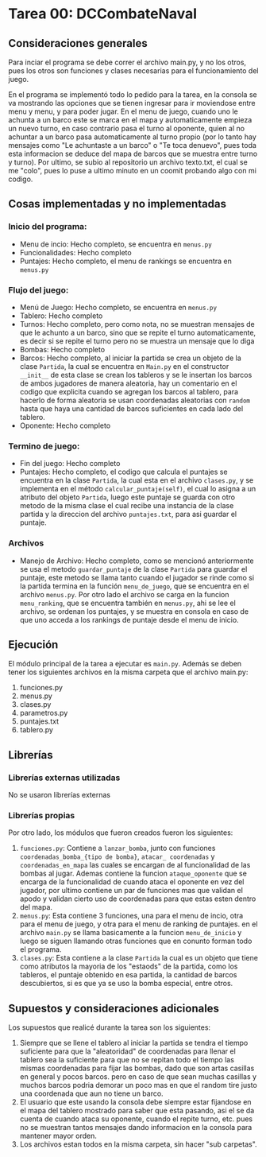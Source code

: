 # Tarea 00: DCCombateNaval


## Consideraciones generales
Para inciar el programa se debe correr el archivo main.py, y no los otros, pues los otros son funciones y clases necesarias para el funcionamiento del juego.

En el programa se implementó todo lo pedido para la tarea, en la consola se va mostrando las opciones que se tienen ingresar para ir moviendose entre menu y menu, y para poder jugar. En el menu de juego, cuando uno le achunta a un barco este se marca en el mapa y automaticamente empieza un nuevo turno, en caso contrario pasa el turno al oponente, quien al no achuntar a un barco pasa automaticamente al turno propio (por lo tanto hay mensajes como "Le achuntaste a un barco" o "Te toca denuevo", pues toda esta informacion se deduce del mapa de barcos que se muestra entre turno y turno). Por ultimo, se subio al repositorio un archivo texto.txt, el cual se me "colo", pues lo puse a ultimo minuto en un coomit probando algo con mi codigo.

## Cosas implementadas y no implementadas
### Inicio del programa:
* Menu de incio: Hecho completo, se encuentra en ``menus.py``
* Funcionalidades: Hecho completo
* Puntajes: Hecho completo, el menu de rankings se encuentra en ``menus.py``
### Flujo del juego:
* Menú de Juego: Hecho completo, se encuentra en ``menus.py``
* Tablero: Hecho completo
* Turnos: Hecho completo, pero como nota, no se muestran mensajes de que le achunto a un barco, sino que se repite el turno automaticamente, es decir si se repite el turno pero no se muestra un mensaje que lo diga
* Bombas: Hecho completo
* Barcos: Hecho completo, al iniciar la partida se crea un objeto de la clase `Partida`, la cual se encuentra en ``Main.py`` en el constructor ``__init__`` de esta clase se crean los tableros y se le insertan los barcos de ambos jugadores de manera aleatoria, hay un comentario en el codigo que explicita cuando se agregan los barcos al tablero, para hacerlo de forma aleatoria se usan coordenadas aleatorias con ``random`` hasta que haya una cantidad de barcos suficientes en cada lado del tablero.
* Oponente: Hecho completo

### Termino de juego:
* Fin del juego: Hecho completo
* Puntajes: Hecho completo, el codigo que calcula el puntajes se encuentra en la clase ``Partida``, la cual esta en el archivo ``clases.py``, y se implementa en el método ``calcular_puntaje(self)``, el cual lo asigna a un atributo del objeto ``Partida``, luego este puntaje se guarda con otro metodo de la misma clase el cual recibe una instancia de la clase partida y la direccion del archivo ``puntajes.txt``, para asi guardar el puntaje.

### Archivos
* Manejo de Archivo: Hecho completo, como se mencionó anteriormente se usa el metodo ``guardar_puntaje`` de la clase ``Partida`` para guardar el puntaje, este metodo se llama tanto cuando el jugador se rinde como si la partida termina en la función ``menu_de_juego``, que se encuentra en el archivo ``menus.py``.
Por otro lado el archivo se carga en la funcion ``menu_ranking``, que se encuentra también en ``menus.py``, ahi se lee el archivo, se ordenan los puntajes, y se muestra en consola en caso de que uno acceda a los rankings de puntaje desde el menu de inicio.


## Ejecución
El módulo principal de la tarea a ejecutar es  ```main.py```. Además se deben tener los siguientes archivos en la misma carpeta que el archivo main.py:
1. funciones.py
2. menus.py
3. clases.py
4. parametros.py
5. puntajes.txt
6. tablero.py


## Librerías
### Librerías externas utilizadas
No se usaron librerías externas

### Librerías propias
Por otro lado, los módulos que fueron creados fueron los siguientes:

1. ```funciones.py```: Contiene a ``lanzar_bomba``, junto con funciones ``coordenadas_bomba_{tipo de bomba}``, ``atacar_ coordenadas`` y ``coordenadas_en_mapa`` las cuales se encargan de al funcionalidad de las bombas al jugar. Ademas contiene la funcion ``ataque_oponente`` que se encarga de la funcionalidad de cuando ataca el oponente en vez del jugador, por ultimo contiene un par de funciones mas que validan el apodo y validan cierto uso de coordenadas para que estas esten dentro del mapa.
2. ```menus.py```: Esta contiene 3 funciones, una para el menu de incio, otra para el menu de juego, y otra para el menu de ranking de puntajes. en el archivo ``main.py`` se llama basicamente a la funcion ``menu_de_inicio`` y luego se siguen llamando otras funciones que en conunto forman todo el programa.
3. ``clases.py``: Esta contiene a la clase ``Partida`` la cual es un objeto que tiene como atributos la mayoria de los "estaods" de la partida, como los tableros, el puntaje obtenido en esa partida, la cantidad de barcos descubiertos, si es que ya se uso la bomba especial, entre otros.

## Supuestos y consideraciones adicionales
Los supuestos que realicé durante la tarea son los siguientes:

1. Siempre que se llene el tablero al iniciar la partida se tendra el tiempo suficiente para que la "aleatoridad" de coordenadas para llenar el tablero sea la suficiente para que no se repitan todo el tiempo las mismas coordenadas para fijar las bombas, dado que son artas casillas en general y pocos barcos. pero en caso de que sean muchas casillas y muchos barcos podria demorar un poco mas en que el random tire justo una coordenada que aun no tiene un barco.
2. El usuario que este usando la consola debe siempre estar fijandose en el mapa del tablero mostrado para saber que esta pasando, asi el se da cuenta de cuando ataca su oponente, cuando el repite turno, etc. pues no se muestran tantos mensajes dando informacion en la consola para mantener mayor orden.
3. Los archivos estan todos en la misma carpeta, sin hacer "sub carpetas".
